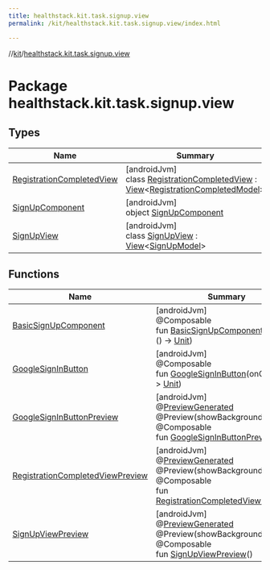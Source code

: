 ```yaml
---
title: healthstack.kit.task.signup.view
permalink: /kit/healthstack.kit.task.signup.view/index.html

---
```

//[kit](../../index.html)/[healthstack.kit.task.signup.view](index.html)



# Package healthstack.kit.task.signup.view



## Types


| Name | Summary |
|---|---|
| [RegistrationCompletedView](-registration-completed-view/index.html) | [androidJvm]<br>class [RegistrationCompletedView](-registration-completed-view/index.html) : [View](../healthstack.kit.task.base/-view/index.html)&lt;[RegistrationCompletedModel](../healthstack.kit.task.signup.model/-registration-completed-model/index.html)&gt; |
| [SignUpComponent](-sign-up-component/index.html) | [androidJvm]<br>object [SignUpComponent](-sign-up-component/index.html) |
| [SignUpView](-sign-up-view/index.html) | [androidJvm]<br>class [SignUpView](-sign-up-view/index.html) : [View](../healthstack.kit.task.base/-view/index.html)&lt;[SignUpModel](../healthstack.kit.task.signup.model/-sign-up-model/index.html)&gt; |


## Functions


| Name | Summary |
|---|---|
| [BasicSignUpComponent](-basic-sign-up-component.html) | [androidJvm]<br>@Composable<br>fun [BasicSignUpComponent](-basic-sign-up-component.html)(onClick: () -&gt; [Unit](https://kotlinlang.org/api/latest/jvm/stdlib/kotlin/-unit/index.html)) |
| [GoogleSignInButton](-google-sign-in-button.html) | [androidJvm]<br>@Composable<br>fun [GoogleSignInButton](-google-sign-in-button.html)(onClick: () -&gt; [Unit](https://kotlinlang.org/api/latest/jvm/stdlib/kotlin/-unit/index.html)) |
| [GoogleSignInButtonPreview](-google-sign-in-button-preview.html) | [androidJvm]<br>@[PreviewGenerated](../healthstack.kit.annotation/-preview-generated/index.html)<br>@Preview(showBackground = true)<br>@Composable<br>fun [GoogleSignInButtonPreview](-google-sign-in-button-preview.html)() |
| [RegistrationCompletedViewPreview](-registration-completed-view-preview.html) | [androidJvm]<br>@[PreviewGenerated](../healthstack.kit.annotation/-preview-generated/index.html)<br>@Preview(showBackground = true)<br>@Composable<br>fun [RegistrationCompletedViewPreview](-registration-completed-view-preview.html)() |
| [SignUpViewPreview](-sign-up-view-preview.html) | [androidJvm]<br>@[PreviewGenerated](../healthstack.kit.annotation/-preview-generated/index.html)<br>@Preview(showBackground = true)<br>@Composable<br>fun [SignUpViewPreview](-sign-up-view-preview.html)() |


